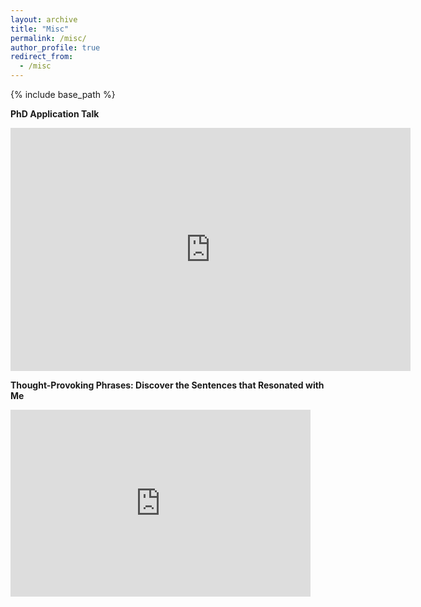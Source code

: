```yaml
---
layout: archive
title: "Misc"
permalink: /misc/
author_profile: true
redirect_from:
  - /misc
---
```


{% include base_path %}

**PhD Application Talk**

<iframe src="https://docs.google.com/presentation/d/e/2PACX-1vQW3yR05aL0oZP8kFsAOitj4crtq3OMk1KOUlzstJQyePP2qCddBJ3ubUhNBniiWx8QM-NeH9lS5nRO/embed?start=false&loop=false&delayms=3000" frameborder="0" width="640" height="389" allowfullscreen="true" mozallowfullscreen="true" webkitallowfullscreen="true"></iframe> 


**Thought-Provoking Phrases: Discover the Sentences that Resonated with Me**

<iframe src="https://docs.google.com/presentation/d/e/2PACX-1vTVzNcsfPKt3NKafNEdKpp4SufyGU4B_wpVzwF_gJne_NaLg5j2nfAz2aGb8EfBakt3ZQFKyGrwWy4V/embed?start=false&loop=false&delayms=3000" frameborder="0" width="480" height="299" allowfullscreen="true" mozallowfullscreen="true" webkitallowfullscreen="true"></iframe>
